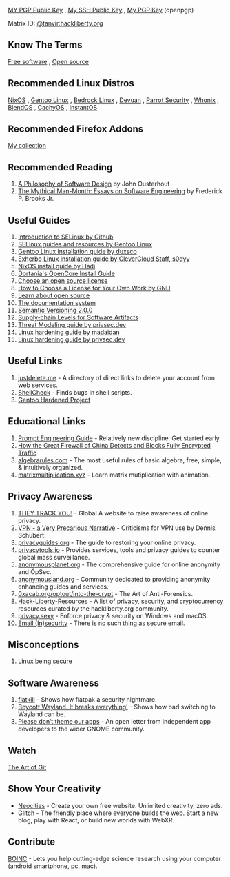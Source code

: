 [MY PGP Public Key](https://raw.githubusercontent.com/TanvirOnGH/TanvirOnGH/showcase/PGP_PUBLIC_KEY.txt)
,
[My SSH Public Key](https://raw.githubusercontent.com/TanvirOnGH/TanvirOnGH/showcase/SSH_PUBLIC_KEY.txt)
,
[My PGP Key](https://keys.openpgp.org/search?q=tanvir.ahmed.tonoy%40skiff.com) (openpgp)

Matrix ID: [@tanvir:hackliberty.org](https://chat.hackliberty.org/#/user/@tanvir:hackliberty.org)

## Know The Terms
[Free software](https://www.gnu.org/philosophy/free-sw.en.html)
,
[Open source](https://opensource.com/resources/what-open-source)

## Recommended Linux Distros
[NixOS](https://nixos.org)
,
[Gentoo Linux](https://www.gentoo.org)
,
[Bedrock Linux](https://bedrocklinux.org)
,
[Devuan](https://www.devuan.org)
,
[Parrot Security](https://www.parrotsec.org)
,
[Whonix](https://www.whonix.org)
,
[BlendOS](https://blendos.co)
,
[CachyOS](https://cachyos.org)
,
[InstantOS](https://instantos.io)

## Recommended Firefox Addons
[My collection](https://addons.mozilla.org/en-US/firefox/collections/17970682/TAT-Collection/)

## Recommended Reading
1. [A Philosophy of Software Design](https://www.goodreads.com/book/show/39996759-a-philosophy-of-software-design) by John Ousterhout
2. [The Mythical Man-Month: Essays on Software Engineering](https://www.goodreads.com/book/show/13629.The_Mythical_Man_Month) by Frederick P. Brooks Jr.

## Useful Guides
1. [Introduction to SELinux by Github](https://github.blog/2023-07-05-introduction-to-selinux)
2. [SELinux guides and resources by Gentoo Linux](https://wiki.gentoo.org/wiki/SELinux)
3. [Gentoo Linux installation guide by duxsco](https://gentoo.duxsco.de)
4. [Exherbo Linux installation guide by CleverCloud Staff, s0dyy](https://gist.github.com/s0dyy/905be36b2c39fb8c14906e15c05c68a3)
5. [NixOS install guide by Hadi](https://gist.github.com/hadilq/a491ca53076f38201a8aa48a0c6afef5)
6. [Dortania's OpenCore Install Guide](https://dortania.github.io/OpenCore-Install-Guide/)
7. [Choose an open source license](https://choosealicense.com)
8. [How to Choose a License for Your Own Work by GNU](https://www.gnu.org/licenses/license-recommendations.html)
9. [Learn about open source](https://teachingopensource.org/Learning_Resources)
10. [The documentation system](https://documentation.divio.com)
11. [Semantic Versioning 2.0.0](https://semver.org)
12. [Supply-chain Levels for Software Artifacts](https://slsa.dev)
13. [Threat Modeling guide by privsec.dev](https://privsec.dev/posts/knowledge/threat-modeling/)
14. [Linux hardening guide by madaidan](https://madaidans-insecurities.github.io/guides/linux-hardening.html)
15. [Linux hardening guide by privsec.dev](https://privsec.dev/posts/linux/desktop-linux-hardening)

## Useful Links
1. [justdelete.me](https://justdelete.me) - A directory of direct links to delete your account from web services.
2. [ShellCheck](https://www.shellcheck.net) - Finds bugs in shell scripts.
3. [Gentoo Hardened Project](https://wiki.gentoo.org/wiki/Project:Hardened)

## Educational Links
1. [Prompt Engineering Guide](https://www.promptingguide.ai) - Relatively new discipline. Get started early.
2. [How the Great Firewall of China Detects and Blocks Fully Encrypted Traffic](https://gfw.report/publications/usenixsecurity23/en/)
3. [algebrarules.com](https://algebrarules.com) - The most useful rules of basic algebra, free, simple, & intuitively organized.
4. [matrixmultiplication.xyz](http://matrixmultiplication.xyz) - Learn matrix mutiplication with animation.

## Privacy Awareness
1. [THEY TRACK YOU!](https://theytrackyou.com) - Global A website to raise awareness of online privacy.
2. [VPN - a Very Precarious Narrative](https://overengineer.dev/blog/2019/04/08/very-precarious-narrative.html) - Criticisms for VPN use by Dennis Schubert.
3. [privacyguides.org](https://www.privacyguides.org) - The guide to restoring your online privacy.
4. [privacytools.io](https://www.privacytools.io) - Provides services, tools and privacy guides to counter global mass surveillance.
5. [anonymousplanet.org](https://anonymousplanet.org) - The comprehensive guide for online anonymity and OpSec.
6. [anonymousland.org](https://anonymousland.org) - Community dedicated to providing anonymity enhancing guides and services.
7. [0xacab.org/optout/into-the-crypt](https://0xacab.org/optout/into-the-crypt) - The Art of Anti-Forensics.
8. [Hack-Liberty-Resources](https://git.hackliberty.org/hackliberty.org/Hack-Liberty-Resources) - A list of privacy, security, and cryptocurrency resources curated by the hackliberty.org community.
9. [privacy.sexy](https://privacy.sexy) - Enforce privacy & security on Windows and macOS.
10. [Email (In)security](https://qua3k.github.io/security/email) - There is no such thing as secure email.

## Misconceptions
1. [Linux being secure](https://madaidans-insecurities.github.io/linux.html)

## Software Awareness
1. [flatkill](https://flatkill.org) - Shows how flatpak a security nightmare.
2. [Boycott Wayland. It breaks everything!](https://gist.github.com/probonopd/9feb7c20257af5dd915e3a9f2d1f2277) - Shows how bad switching to Wayland can be.
3. [Please don’t theme our apps](https://stopthemingmy.app) - An open letter from independent app developers to the wider GNOME community.

## Watch
[The Art of Git](https://youtu.be/x0PG3zt9DSY)

## Show Your Creativity
* [Neocities](https://neocities.org) - Create your own free website. Unlimited creativity, zero ads.
* [Glitch](https://glitch.com) - The friendly place where everyone builds the web. Start a new blog, play with React, or build new worlds with WebXR.

## Contribute
[BOINC](https://boinc.berkeley.edu) - Lets you help cutting-edge science research using your computer (android smartphone, pc, mac).
